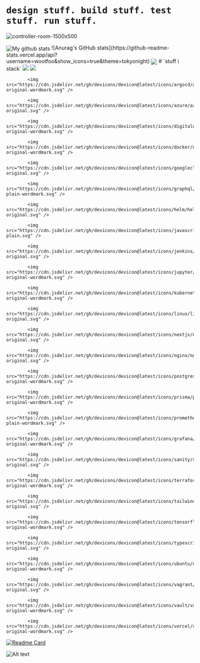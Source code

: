 # `design stuff. build stuff. test stuff. run stuff.`  
![controller-room-1500x500](https://github.com/user-attachments/assets/d67538d4-f44b-4a7e-b7d4-5598aebc7ed8)

<img align="center" src="https://github-readme-streak-stats.herokuapp.com?user=wootfoo&theme=vue-dark&hide_border=true&date_format=M%20j%5B%2C%20Y%5D" alt="My github stats" />
![Anurag's GitHub stats](https://github-readme-stats.vercel.app/api?username=wootfoo&show_icons=true&theme=tokyonight)
<img align="center" src="https://github-readme-stats.vercel.app/api/top-langs/?username=wootfoo&layout=compact&theme=cobalt&hide_border=true" />
# `stuff i stack`
<img src="https://cdn.jsdelivr.net/gh/devicons/devicon@latest/icons/amazonwebservices/amazonwebservices-original-wordmark.svg" />
<img src="https://cdn.jsdelivr.net/gh/devicons/devicon@latest/icons/ansible/ansible-original-wordmark.svg" />

            <img src="https://cdn.jsdelivr.net/gh/devicons/devicon@latest/icons/argocd/argocd-original-wordmark.svg" />
          
            <img src="https://cdn.jsdelivr.net/gh/devicons/devicon@latest/icons/azure/azure-original.svg" />
                    
            <img src="https://cdn.jsdelivr.net/gh/devicons/devicon@latest/icons/digitalocean/digitalocean-original-wordmark.svg" />
          
            <img src="https://cdn.jsdelivr.net/gh/devicons/devicon@latest/icons/docker/docker-original-wordmark.svg" />
          
            <img src="https://cdn.jsdelivr.net/gh/devicons/devicon@latest/icons/googlecloud/googlecloud-original.svg" />
            
            <img src="https://cdn.jsdelivr.net/gh/devicons/devicon@latest/icons/graphql/graphql-plain-wordmark.svg" />
          
            <img src="https://cdn.jsdelivr.net/gh/devicons/devicon@latest/icons/helm/helm-original.svg" />
                      
            <img src="https://cdn.jsdelivr.net/gh/devicons/devicon@latest/icons/javascript/javascript-plain.svg" />
                                
            <img src="https://cdn.jsdelivr.net/gh/devicons/devicon@latest/icons/jenkins/jenkins-original.svg" />
          
            <img src="https://cdn.jsdelivr.net/gh/devicons/devicon@latest/icons/jupyter/jupyter-original-wordmark.svg" />
          
            <img src="https://cdn.jsdelivr.net/gh/devicons/devicon@latest/icons/kubernetes/kubernetes-original-wordmark.svg" />
          
            <img src="https://cdn.jsdelivr.net/gh/devicons/devicon@latest/icons/linux/linux-original.svg" />
          
            <img src="https://cdn.jsdelivr.net/gh/devicons/devicon@latest/icons/nextjs/nextjs-original.svg" />
          
            <img src="https://cdn.jsdelivr.net/gh/devicons/devicon@latest/icons/nginx/nginx-original.svg" />
          
            <img src="https://cdn.jsdelivr.net/gh/devicons/devicon@latest/icons/postgresql/postgresql-original-wordmark.svg" />
          
            <img src="https://cdn.jsdelivr.net/gh/devicons/devicon@latest/icons/prisma/prisma-original-wordmark.svg" />
                    
            <img src="https://cdn.jsdelivr.net/gh/devicons/devicon@latest/icons/prometheus/prometheus-plain-wordmark.svg" />
          
            <img src="https://cdn.jsdelivr.net/gh/devicons/devicon@latest/icons/grafana/grafana-original-wordmark.svg" />
          
            <img src="https://cdn.jsdelivr.net/gh/devicons/devicon@latest/icons/sanity/sanity-original.svg" />
          
            <img src="https://cdn.jsdelivr.net/gh/devicons/devicon@latest/icons/terraform/terraform-original-wordmark.svg" />
          
            <img src="https://cdn.jsdelivr.net/gh/devicons/devicon@latest/icons/tailwindcss/tailwindcss-original.svg" />
          
            <img src="https://cdn.jsdelivr.net/gh/devicons/devicon@latest/icons/tensorflow/tensorflow-original-wordmark.svg" />
          
            <img src="https://cdn.jsdelivr.net/gh/devicons/devicon@latest/icons/typescript/typescript-original.svg" />
          
            <img src="https://cdn.jsdelivr.net/gh/devicons/devicon@latest/icons/ubuntu/ubuntu-original-wordmark.svg" />
          
            <img src="https://cdn.jsdelivr.net/gh/devicons/devicon@latest/icons/vagrant/vagrant-original.svg" />
          
            <img src="https://cdn.jsdelivr.net/gh/devicons/devicon@latest/icons/vault/vault-original-wordmark.svg" />
          
            <img src="https://cdn.jsdelivr.net/gh/devicons/devicon@latest/icons/vercel/vercel-original-wordmark.svg" />
          
          
<!--
**dev2deploy/dev2deploy** is a ✨ _special_ ✨ repository because its `README.md` (this file) appears on your GitHub profile.

Here are some ideas to get you started:

- 🔭 I’m currently working on ...
- 🌱 I’m currently learning ...
- 👯 I’m looking to collaborate on ...
- 🤔 I’m looking for help with ...
- 💬 Ask me about ...
- 📫 How to reach me: ...
- 😄 Pronouns: ...
- ⚡ Fun fact: ...
-->

[![Readme Card](https://github-readme-stats.vercel.app/api/pin/?username=wootfoo&repo=wootfoo&show_icons=true&theme=tokyonight)](https://github.com/anuraghazra/github-readme-stats)

![Alt text](https://spotify-recently-played-readme.vercel.app/api?user=tartunes)
